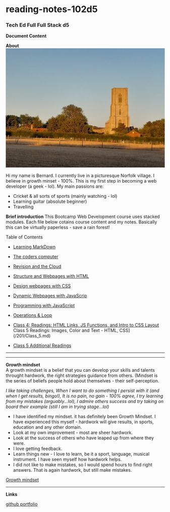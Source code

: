 # reading-notes-102d5
### Tech Ed Full  Full Stack d5  

**Document Content**  


**About**  
![Cawston](./953.jpg)  

Hi my name is Bernard. I currently live in a picturesque Norfolk village. I believe in growth minset - 100%. This is my first step in becoming a  web developer (a geek - lol). My main passions are:

- Cricket & all sorts of sports (mainly watching - lol)
- Learning guitar (absolute beginner)
- Travelling  

**Brief introduction** 
This Bootcamp Web Development course uses stacked modules. Each file below cotains course content and my notes.  Basically this can be virtually paperless - save a rain forest! 

Table of Contents

- [Learning MarkDown](102\file_1.md)
- [The coders computer](102\file_2.md)
- [Revision and the Cloud](102\file_3.md)
- [Structure and Webpages with HTML](102\file_4.md)
- [Design webpages with CSS](102\file_5.md)
- [Dynamic Webpages with JavaScrip](102\file_6.md)
- [Programming with JavaScript](102\file_7.md)
- [Operations & Loop](102\file_8.md)

 - [Class 4: Readings: HTML Links, JS Functions, and Intro to CSS Layout](/201/class_4.md)
    Class 5 Readings: Images, Color and Text - HTML, CSS](/201/Class_5.md)
 - [ Class 5 Additional Readings](/201/Class_5_2.md)



----

____
**Growth mindset**  
A growth mindset is a belief that you can develop your skills and talents throught hardwork, the right strategies guidance from others.
(Mindset is the series of beliefs people hold about themselves - their self-perception.

_I like taking challenges, When I want to do something I persist with it (and when I get results, bingo!), It is no pain, no gain - 100% agree, I try learning from my mistakes (arguably...lol), I admire others success and try taking on board their example (still I am in trying stage...lol)_  

- I have identified my mindset. it has definitely been Growth Mindset. I have experienced this myself - hardwork will give results, in sports, education and any other domain.
- Look at my own improvement - most are sheer hardwork.
- Look at the success of others who have leaped up from where they were.
- I love getting feedback.
- Learn things new - I love to learn, be it a sport, language, musical instrument.  I have seen myself  how hardwork helps.
- I did not like to make mistakes, so I would spend hours to find right answers. That is again hardwork, but still make mistakes.

[Growth mindset](https://hbr.org/2016/01/what-having-a-growth-mindset-actually-means)  

----

**Links**  

[github portfolio](https://github.com/bernardfernando)  

 














